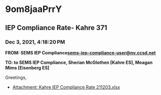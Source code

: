 # 9om8jaaPrrY
## IEP Compliance Rate- Kahre 371
### Dec 3, 2021, 4:18:20 PM
**FROM: SEMS IEP Compliance<sems-iep-compliance-user@nv.ccsd.net>**

**TO: to SEMS IEP Compliance, Sherian McGlothen [Kahre ES], Meagan Mims [Eisenberg ES]**


Greetings,  





* [Attachment: Kahre IEP Compliance Rate 211203.xlsx](9om8jaaPrrY-attachment-1.xlsx)

